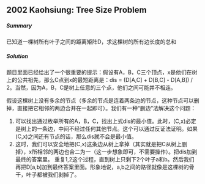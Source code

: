 ## 2002 Kaohsiung: Tree Size Problem
##### Summary
已知道一棵树所有叶子之间的距离矩阵D，求这棵树的所有边长度的总和

##### Solution
题目里面已经给出了一个很重要的提示：假设有A，B，C三个顶点，x是他们在树上的公共祖先，那么C点到x的最短距离是：dis = (D[A,C] + D[B,C] - D[A,B]) / 2。当然，因为A，B，C是树上任意的三个点，他们之间可能并不相连。

假设这棵树上没有多余的节点（多余的节点是连着两条边的节点，这种节点可以删掉，直接把它相邻的两边合并在一起即可）。我们有一种“删边”法解决这个问题：
1. 可以找出通过枚举所有的A，B，C，找出上式dis的最小值。此时，(C,x)必定是树上的一条边，中间不经过任何其他节点。这个可以通过反证法证明。如果(C,x)之间还有节点的话，那么dis就不会是最小值。
2. 这时，我们可以安全地把(C,x)这条边从树上拿掉（其实就是把C从树上删掉），x所相邻的两边也合二为一（这一步想象即可，不需要操作）。把dis加到最终的答案里。
重复1,2这个过程，直到树上只剩下2个叶子a和b。然后我们再把D[a,b]加到最终答案里面。形象地说，a,b之间的路径就像是这棵树的骨干，叶子都被我们剥掉了。

